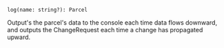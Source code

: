 ```flow
log(name: string?): Parcel
```

Output's the parcel's data to the console each time data flows downward, and outputs the ChangeRequest each time a change has propagated upward.
